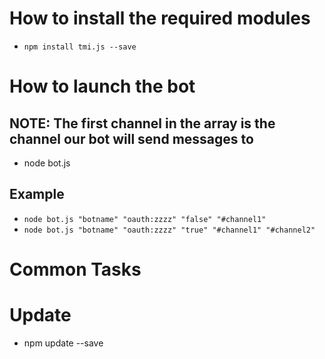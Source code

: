 # How to install the required modules
* `npm install tmi.js --save`

# How to launch the bot
## NOTE: The first channel in the array is the channel our bot will send messages to
* node bot.js <username> <oath> <debug> <channels>

## Example
* `node bot.js "botname" "oauth:zzzz" "false" "#channel1"`
* `node bot.js "botname" "oauth:zzzz" "true" "#channel1" "#channel2"`

# Common Tasks

# Update
* npm update --save

